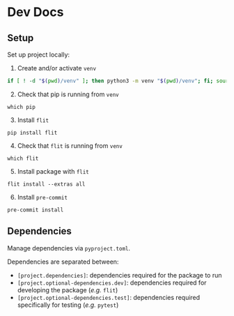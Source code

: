 # Dev Docs

## Setup

Set up project locally:

1. Create and/or activate `venv`

```bash
if [ ! -d "$(pwd)/venv" ]; then python3 -m venv "$(pwd)/venv"; fi; source "$(pwd)/venv/bin/activate"
```

2. Check that pip is running from `venv`

```commandline
which pip
```

3. Install `flit`

```commandline
pip install flit
```

4. Check that `flit` is running from `venv`

```commandline
which flit
```

5. Install package with `flit`

```commandline
flit install --extras all
```

6. Install `pre-commit`

```commandline
pre-commit install
```

## Dependencies

Manage dependencies via `pyproject.toml`.

Dependencies are separated between:

- `[project.dependencies]`: dependencies required for the package to run
- `[project.optional-dependencies.dev]`: dependencies required for developing the package (_e.g._ `flit`)
- `[project.optional-dependencies.test]`: dependencies required specifically for testing (_e.g._ `pytest`)
